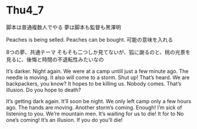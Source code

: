 # Thu4_7
脚本は普通複数人でやる
夢は脚本も監督も黒澤明

Peaches is being selled.
Peaches can be bought.
可能の意味を入れる

8つの夢、共通テーマ
そもそも二つしか見てないが、狐に謝るのと、桃の光景を見るに、後悔と時間の不退転性みたいなの

It’s darker.
Night again.
We were at a camp untill just a few minute ago.
The needle is moving.
It also will come to a storm.
Shut up! That’s heard.
We are backpackers, you know?
It hopes to be killing us.
Nobody comes. That’s illusion.
Do you hope to death?

It’s getting dark again.
It’ll soon be night.
We only left camp only a few hours ago.
The hands are moving.
Another storm’s coming.
Enough! I’m sick of listening to you.
We’re mountain men.
It’s waiting for us to die!
It for to
No one’s coming! It’s an illusion.
If you do you’ll die!
